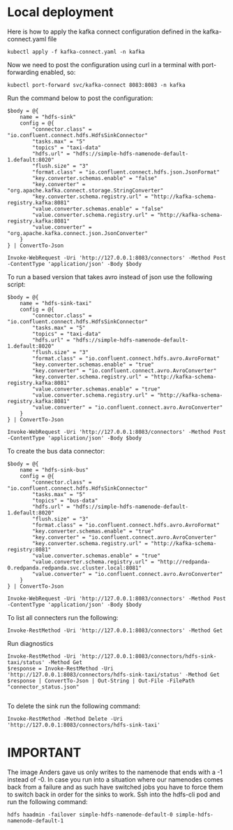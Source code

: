 # Local deployment

Here is how to apply the kafka connect configuration defined in the kafka-connect.yaml file

```
kubectl apply -f kafka-connect.yaml -n kafka
```

Now we need to post the configuration using curl in a terminal with port-forwarding enabled, so:

```
kubectl port-forward svc/kafka-connect 8083:8083 -n kafka
```

Run the command below to post the configuration:

```
$body = @{
    name = "hdfs-sink"
    config = @{
        "connector.class" = "io.confluent.connect.hdfs.HdfsSinkConnector"
        "tasks.max" = "5"
        "topics" = "taxi-data"
        "hdfs.url" = "hdfs://simple-hdfs-namenode-default-1.default:8020"
        "flush.size" = "3"
        "format.class" = "io.confluent.connect.hdfs.json.JsonFormat"
        "key.converter.schemas.enable" = "false"
        "key.converter" = "org.apache.kafka.connect.storage.StringConverter"
        "key.converter.schema.registry.url" = "http://kafka-schema-registry.kafka:8081"
        "value.converter.schemas.enable" = "false"
        "value.converter.schema.registry.url" = "http://kafka-schema-registry.kafka:8081"
        "value.converter" = "org.apache.kafka.connect.json.JsonConverter"
    }
} | ConvertTo-Json

Invoke-WebRequest -Uri 'http://127.0.0.1:8083/connectors' -Method Post -ContentType 'application/json' -Body $body

```

To run a based version that takes avro instead of json use the following script:

```
$body = @{
    name = "hdfs-sink-taxi"
    config = @{
        "connector.class" = "io.confluent.connect.hdfs.HdfsSinkConnector"
        "tasks.max" = "5"
        "topics" = "taxi-data"
        "hdfs.url" = "hdfs://simple-hdfs-namenode-default-1.default:8020"
        "flush.size" = "3"
        "format.class" = "io.confluent.connect.hdfs.avro.AvroFormat"
        "key.converter.schemas.enable" = "true"
        "key.converter" = "io.confluent.connect.avro.AvroConverter"
        "key.converter.schema.registry.url" = "http://kafka-schema-registry.kafka:8081"
        "value.converter.schemas.enable" = "true"
        "value.converter.schema.registry.url" = "http://kafka-schema-registry.kafka:8081"
        "value.converter" = "io.confluent.connect.avro.AvroConverter"
    }
} | ConvertTo-Json

Invoke-WebRequest -Uri 'http://127.0.0.1:8083/connectors' -Method Post -ContentType 'application/json' -Body $body
```

To create the bus data connector:

```
$body = @{
    name = "hdfs-sink-bus"
    config = @{
        "connector.class" = "io.confluent.connect.hdfs.HdfsSinkConnector"
        "tasks.max" = "5"
        "topics" = "bus-data"
        "hdfs.url" = "hdfs://simple-hdfs-namenode-default-1.default:8020"
        "flush.size" = "3"
        "format.class" = "io.confluent.connect.hdfs.avro.AvroFormat"
        "key.converter.schemas.enable" = "true"
        "key.converter" = "io.confluent.connect.avro.AvroConverter"
        "key.converter.schema.registry.url" = "http://kafka-schema-registry:8081"
        "value.converter.schemas.enable" = "true"
        "value.converter.schema.registry.url" = "http://redpanda-0.redpanda.redpanda.svc.cluster.local:8081"
        "value.converter" = "io.confluent.connect.avro.AvroConverter"
    }
} | ConvertTo-Json

Invoke-WebRequest -Uri 'http://127.0.0.1:8083/connectors' -Method Post -ContentType 'application/json' -Body $body
```

To list all connecters run the following:

```
Invoke-RestMethod -Uri 'http://127.0.0.1:8083/connectors' -Method Get
```

Run diagnostics

```
Invoke-RestMethod -Uri 'http://127.0.0.1:8083/connectors/hdfs-sink-taxi/status' -Method Get
$response = Invoke-RestMethod -Uri 'http://127.0.0.1:8083/connectors/hdfs-sink-taxi/status' -Method Get
$response | ConvertTo-Json | Out-String | Out-File -FilePath "connector_status.json"


```

To delete the sink run the following command:

```
Invoke-RestMethod -Method Delete -Uri 'http://127.0.0.1:8083/connectors/hdfs-sink-taxi'
```

# IMPORTANT

The image Anders gave us only writes to the namenode that ends with a -1 instead of -0. In case you run into a situation where our namenodes comes back from a failure and as such have switched jobs you have to force them to switch back in order for the sinks to work. Ssh into the hdfs-cli pod and run the following command:

```
hdfs haadmin -failover simple-hdfs-namenode-default-0 simple-hdfs-namenode-default-1
```
